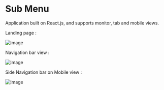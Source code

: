 # Sub Menu
Application built on React.js, and supports monitor, tab and mobile views.

Landing page :

![image](https://user-images.githubusercontent.com/107784718/184523325-c458e388-de19-4c89-9cbe-fbacf09f7bd6.png)

Navigation bar view :

![image](https://user-images.githubusercontent.com/107784718/184523457-2b63562b-6cf4-4178-b191-b8e02e15cf24.png)


Side Navigation bar on Mobile view :

![image](https://user-images.githubusercontent.com/107784718/184523472-e52ac77b-37ac-4b35-94d2-79c671a3e27b.png)

